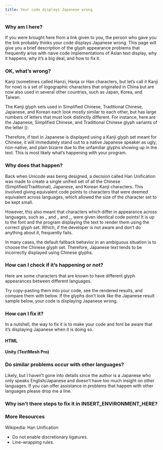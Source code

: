 ```yaml
---
title: Your code displays Japanese wrong
---
```


### Why am I here?

If you were brought here from a link given to you, the person who gave you the link probably thinks your code displays Japanese wrong. This page will give you a brief description of the glyph appearance problems that frequently arise with naive code implementations of Asian text display, why it happens, why it’s a big deal, and how to fix it.

### OK, what’s wrong?

Kanji (sometimes called Hanzi, Hanja or Han characters, but let’s call it Kanji for now) is a set of logographic characters that originated in China but are now also used in several other countries, such as Japan, Korea, and Taiwan.

The Kanji glyph sets used in Simplified Chinese, Traditional Chinese, Japanese, and Korean each look mostly similar to each other, but has large numbers of letters that must look distinctly different. For instance, here are the Japanese, Simplified Chinese, and Traditional Chinese glyph variants of the letter ():

  

Therefore, if text in Japanese is displayed using a Kanji glyph set meant for Chinese, it will immediately stand out to a native Japanese speaker as ugly, non-native, and plain bizarre due to the unfamiliar glyphs showing up in the text. This is most likely what’s happening with your program.

### Why does that happen?

Back when Unicode was being designed, a decision called Han Unification was made to create a single unified set of all the Chinese (Simplified/Traditional), Japanese, and Korean Kanji characters. This involved giving equivalent code points to characters that were deemed equivalent across languages, which allowed the size of the character set to be kept small. 

However, this also meant that characters which differ in appearance across languages, such as _ and _ and _, were given identical code points! It is up to the font and the program displaying the text to render them using the correct glyph set. Which, if the developer is not aware and don’t do anything about it, frequently fails.

  

In many cases, the default fallback behavior in an ambiguous situation is to choose the Chinese glyph set. Therefore, Japanese text tends to be incorrectly displayed using Chinese glyphs.

### How can I check if it’s happening or not?

Here are some characters that are known to have different glyph appearances between different languages.

  

Try copy-pasting them into your code, see the rendered results, and compare them with below. If the glyphs don’t look like the Japanese result sample below, your code is displaying Japanese wrong.

### How can I fix it?

In a nutshell, the way to fix it is to make your code and font be aware that it’s displaying Japanese when it is doing so. 

#### HTML 

#### Unity (TextMesh Pro)

  

### Do similar problems occur with other languages?

Likely, but I haven’t gone into details since the author is a Japanese who only speaks English/Japanese and doesn’t have too much insight on other languages. If you can offer assistance in problems that happen with other languages please drop me a line.

### Why isn’t there steps to fix it in INSERT_ENVIRONMENT_HERE?

### More Resources

Wikipedia: Han Unification

  

- Do not enable discretionary ligatures. 
- Line-wrapping rules.
